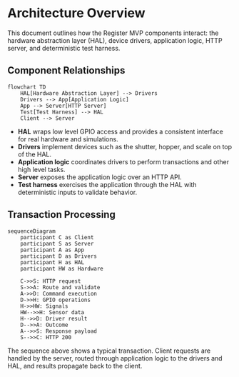 # Architecture Overview

This document outlines how the Register MVP components interact: the hardware abstraction layer (HAL), device drivers, application logic, HTTP server, and deterministic test harness.

## Component Relationships

```mermaid
flowchart TD
    HAL[Hardware Abstraction Layer] --> Drivers
    Drivers --> App[Application Logic]
    App --> Server[HTTP Server]
    Test[Test Harness] --> HAL
    Client --> Server
```

- **HAL** wraps low level GPIO access and provides a consistent interface for real hardware and simulations.
- **Drivers** implement devices such as the shutter, hopper, and scale on top of the HAL.
- **Application logic** coordinates drivers to perform transactions and other high level tasks.
- **Server** exposes the application logic over an HTTP API.
- **Test harness** exercises the application through the HAL with deterministic inputs to validate behavior.

## Transaction Processing

```mermaid
sequenceDiagram
    participant C as Client
    participant S as Server
    participant A as App
    participant D as Drivers
    participant H as HAL
    participant HW as Hardware

    C->>S: HTTP request
    S->>A: Route and validate
    A->>D: Command execution
    D->>H: GPIO operations
    H->>HW: Signals
    HW-->>H: Sensor data
    H-->>D: Driver result
    D-->>A: Outcome
    A-->>S: Response payload
    S-->>C: HTTP 200
```

The sequence above shows a typical transaction. Client requests are handled by the server, routed through application logic to the drivers and HAL, and results propagate back to the client.
